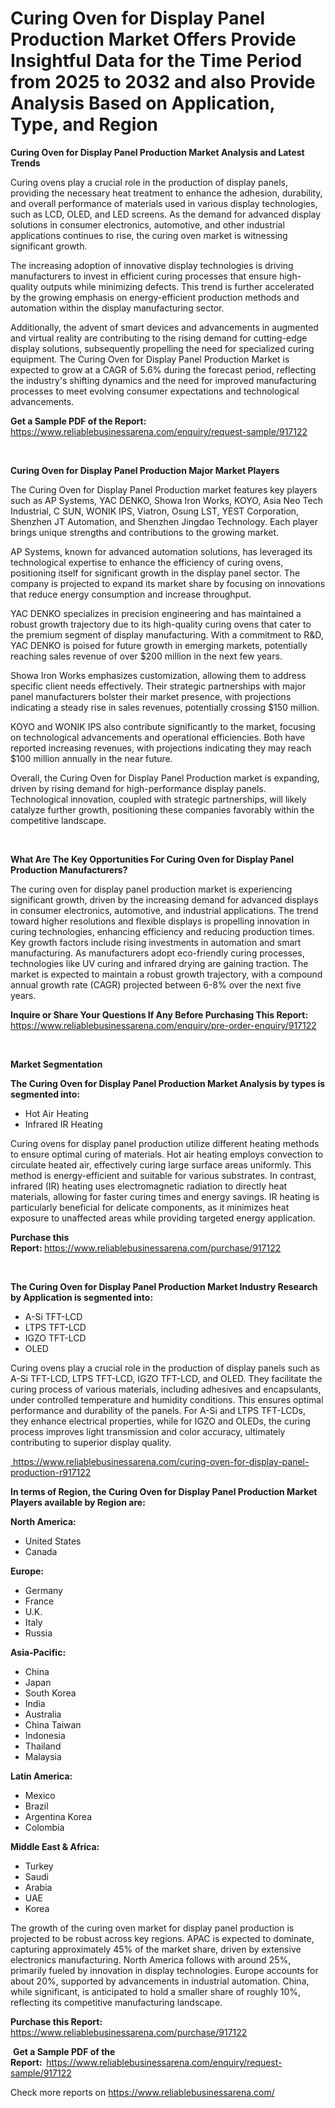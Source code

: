 <p><h1>Curing Oven for Display Panel Production Market Offers Provide Insightful Data for the Time Period from 2025 to 2032 and also Provide Analysis Based on Application, Type, and Region</h1></p><p><strong>Curing Oven for Display Panel Production Market Analysis and Latest Trends</strong></p>
<p><p>Curing ovens play a crucial role in the production of display panels, providing the necessary heat treatment to enhance the adhesion, durability, and overall performance of materials used in various display technologies, such as LCD, OLED, and LED screens. As the demand for advanced display solutions in consumer electronics, automotive, and other industrial applications continues to rise, the curing oven market is witnessing significant growth. </p><p>The increasing adoption of innovative display technologies is driving manufacturers to invest in efficient curing processes that ensure high-quality outputs while minimizing defects. This trend is further accelerated by the growing emphasis on energy-efficient production methods and automation within the display manufacturing sector. </p><p>Additionally, the advent of smart devices and advancements in augmented and virtual reality are contributing to the rising demand for cutting-edge display solutions, subsequently propelling the need for specialized curing equipment. The Curing Oven for Display Panel Production Market is expected to grow at a CAGR of 5.6% during the forecast period, reflecting the industry's shifting dynamics and the need for improved manufacturing processes to meet evolving consumer expectations and technological advancements.</p></p>
<p><strong>Get a Sample PDF of the Report:&nbsp;</strong> <a href="https://www.reliablebusinessarena.com/enquiry/request-sample/917122?utm_campaign=3492&utm_medium=2&utm_source=Github&utm_content=ia&utm_term=11042025&utm_id=curing-oven-for-display-panel-production">https://www.reliablebusinessarena.com/enquiry/request-sample/917122</a></p>
<p>&nbsp;</p>
<p><strong>Curing Oven for Display Panel Production Major Market Players</strong></p>
<p><p>The Curing Oven for Display Panel Production market features key players such as AP Systems, YAC DENKO, Showa Iron Works, KOYO, Asia Neo Tech Industrial, C SUN, WONIK IPS, Viatron, Osung LST, YEST Corporation, Shenzhen JT Automation, and Shenzhen Jingdao Technology. Each player brings unique strengths and contributions to the growing market.</p><p>AP Systems, known for advanced automation solutions, has leveraged its technological expertise to enhance the efficiency of curing ovens, positioning itself for significant growth in the display panel sector. The company is projected to expand its market share by focusing on innovations that reduce energy consumption and increase throughput.</p><p>YAC DENKO specializes in precision engineering and has maintained a robust growth trajectory due to its high-quality curing ovens that cater to the premium segment of display manufacturing. With a commitment to R&D, YAC DENKO is poised for future growth in emerging markets, potentially reaching sales revenue of over $200 million in the next few years.</p><p>Showa Iron Works emphasizes customization, allowing them to address specific client needs effectively. Their strategic partnerships with major panel manufacturers bolster their market presence, with projections indicating a steady rise in sales revenues, potentially crossing $150 million.</p><p>KOYO and WONIK IPS also contribute significantly to the market, focusing on technological advancements and operational efficiencies. Both have reported increasing revenues, with projections indicating they may reach $100 million annually in the near future.</p><p>Overall, the Curing Oven for Display Panel Production market is expanding, driven by rising demand for high-performance display panels. Technological innovation, coupled with strategic partnerships, will likely catalyze further growth, positioning these companies favorably within the competitive landscape.</p></p>
<p>&nbsp;</p>
<p><strong>What Are The Key Opportunities For Curing Oven for Display Panel Production Manufacturers?</strong></p>
<p><p>The curing oven for display panel production market is experiencing significant growth, driven by the increasing demand for advanced displays in consumer electronics, automotive, and industrial applications. The trend toward higher resolutions and flexible displays is propelling innovation in curing technologies, enhancing efficiency and reducing production times. Key growth factors include rising investments in automation and smart manufacturing. As manufacturers adopt eco-friendly curing processes, technologies like UV curing and infrared drying are gaining traction. The market is expected to maintain a robust growth trajectory, with a compound annual growth rate (CAGR) projected between 6-8% over the next five years.</p></p>
<p><strong>Inquire or Share Your Questions If Any Before Purchasing This Report:</strong> <a href="https://www.reliablebusinessarena.com/enquiry/pre-order-enquiry/917122?utm_campaign=3492&utm_medium=2&utm_source=Github&utm_content=ia&utm_term=11042025&utm_id=curing-oven-for-display-panel-production">https://www.reliablebusinessarena.com/enquiry/pre-order-enquiry/917122</a></p>
<p>&nbsp;</p>
<p><strong>Market Segmentation</strong></p>
<p><strong>The Curing Oven for Display Panel Production Market Analysis by types is segmented into:</strong></p>
<p><ul><li>Hot Air Heating</li><li>Infrared IR Heating</li></ul></p>
<p><p>Curing ovens for display panel production utilize different heating methods to ensure optimal curing of materials. Hot air heating employs convection to circulate heated air, effectively curing large surface areas uniformly. This method is energy-efficient and suitable for various substrates. In contrast, infrared (IR) heating uses electromagnetic radiation to directly heat materials, allowing for faster curing times and energy savings. IR heating is particularly beneficial for delicate components, as it minimizes heat exposure to unaffected areas while providing targeted energy application.</p></p>
<p><strong>Purchase this Report:&nbsp;</strong><a href="https://www.reliablebusinessarena.com/purchase/917122?utm_campaign=3492&utm_medium=2&utm_source=Github&utm_content=ia&utm_term=11042025&utm_id=curing-oven-for-display-panel-production">https://www.reliablebusinessarena.com/purchase/917122</a></p>
<p>&nbsp;</p>
<p><strong>The Curing Oven for Display Panel Production Market Industry Research by Application is segmented into:</strong></p>
<p><ul><li>A-Si TFT-LCD</li><li>LTPS TFT-LCD</li><li>IGZO TFT-LCD</li><li>OLED</li></ul></p>
<p><p>Curing ovens play a crucial role in the production of display panels such as A-Si TFT-LCD, LTPS TFT-LCD, IGZO TFT-LCD, and OLED. They facilitate the curing process of various materials, including adhesives and encapsulants, under controlled temperature and humidity conditions. This ensures optimal performance and durability of the panels. For A-Si and LTPS TFT-LCDs, they enhance electrical properties, while for IGZO and OLEDs, the curing process improves light transmission and color accuracy, ultimately contributing to superior display quality.</p></p>
<p><a href="https://www.reliablebusinessarena.com/curing-oven-for-display-panel-production-r917122?utm_campaign=3492&utm_medium=2&utm_source=Github&utm_content=ia&utm_term=11042025&utm_id=curing-oven-for-display-panel-production">&nbsp;https://www.reliablebusinessarena.com/curing-oven-for-display-panel-production-r917122</a></p>
<p><strong>In terms of Region, the Curing Oven for Display Panel Production Market Players available by Region are:</strong></p>
<p>
    <p> <strong> North America: </strong>
        <ul>
            <li>United States</li>
            <li>Canada</li>
        </ul>
        </p> 
    <p> <strong> Europe: </strong>
        <ul>
            <li>Germany</li>
            <li>France</li>
            <li>U.K.</li>
            <li>Italy</li>
            <li>Russia</li>
        </ul>
        </p> 
    <p> <strong> Asia-Pacific: </strong>
        <ul>
            <li>China</li>
            <li>Japan</li>
            <li>South Korea</li>
            <li>India</li>
            <li>Australia</li>
            <li>China Taiwan</li>
            <li>Indonesia</li>
            <li>Thailand</li>
            <li>Malaysia</li>
        </ul>
        </p> 
    <p> <strong> Latin America: </strong>
        <ul>
            <li>Mexico</li>
            <li>Brazil</li>
            <li>Argentina Korea</li>
            <li>Colombia</li>
        </ul>
        </p> 
    <p> <strong> Middle East & Africa: </strong>
        <ul>
            <li>Turkey</li>
            <li>Saudi</li>
            <li>Arabia</li>
            <li>UAE</li>
            <li>Korea</li>
        </ul>
    </p>
    </p>
<p><p>The growth of the curing oven market for display panel production is projected to be robust across key regions. APAC is expected to dominate, capturing approximately 45% of the market share, driven by extensive electronics manufacturing. North America follows with around 25%, primarily fueled by innovation in display technologies. Europe accounts for about 20%, supported by advancements in industrial automation. China, while significant, is anticipated to hold a smaller share of roughly 10%, reflecting its competitive manufacturing landscape.</p></p>
<p><strong>Purchase this Report: </strong><a href="https://www.reliablebusinessarena.com/purchase/917122?utm_campaign=3492&utm_medium=2&utm_source=Github&utm_content=ia&utm_term=11042025&utm_id=curing-oven-for-display-panel-production">https://www.reliablebusinessarena.com/purchase/917122</a></p>
<p>&nbsp;<strong>Get a Sample PDF of the Report:&nbsp;&nbsp;</strong><a href="https://www.reliablebusinessarena.com/enquiry/request-sample/917122?utm_campaign=3492&utm_medium=2&utm_source=Github&utm_content=ia&utm_term=11042025&utm_id=curing-oven-for-display-panel-production">https://www.reliablebusinessarena.com/enquiry/request-sample/917122</a></p>
<p><strong></strong></p>
<p>Check more reports on <a href="https://www.reliablebusinessarena.com/?utm_campaign=3492&utm_medium=2&utm_source=Github&utm_content=ia&utm_term=11042025&utm_id=curing-oven-for-display-panel-production">https://www.reliablebusinessarena.com/</a></p>